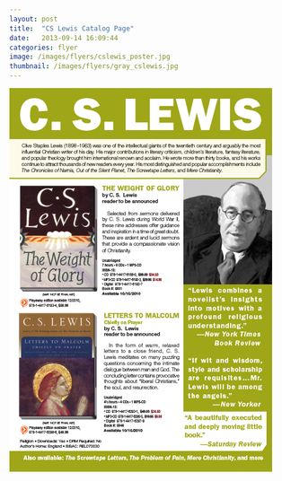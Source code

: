 ```yaml
---
layout: post
title:  "CS Lewis Catalog Page"
date:   2013-09-14 16:09:44
categories: flyer
image: /images/flyers/cslewis_poster.jpg
thumbnail: /images/flyers/gray_cslewis.jpg
---
```

![CS Lewis Catalog Page][image]

[image]: /images/flyers/cslewis_poster.jpg "CS Lewis Catalog Page"
